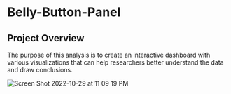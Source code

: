 # Belly-Button-Panel

## Project Overview

The purpose of this analysis is to create an interactive dashboard with various visualizations that can help researchers better understand the data and draw conclusions.

![Screen Shot 2022-10-29 at 11 09 19 PM](https://user-images.githubusercontent.com/110862261/198862163-d39f9907-7b87-48aa-97e6-973ac20cbd76.png)

